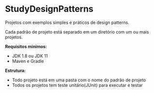 # StudyDesignPatterns
Projetos com exemplos simples e práticos de design patterns.

Cada padrão de projeto está separado em um diretório com um ou mais projetos. 

<b>Requisitos minimos:</b>
  <ul>
    <li>JDK 1.8 ou JDK 11</li>
    <li>Maven e Gradle</li>
  </ul>
  
<b>Estrutura:</b>
  <ul>
    <li>Todo projeto está em uma pasta com o nome do padrão de projeto</li>
    <li>Todos os projetos tem teste unitário(JUnit) para executar e testar</li>
  </ul>
  

